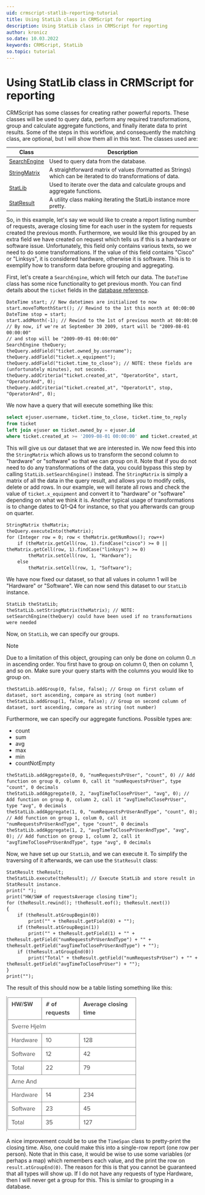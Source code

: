 ```yaml
---
uid: crmscript-statlib-reporting-tutorial
title: Using StatLib class in CRMScript for reporting
description: Using StatLib class in CRMScript for reporting
author: kronicz
so.date: 10.03.2022
keywords: CRMScript, StatLib
so.topic: tutorial
---
```


# Using StatLib class in CRMScript for reporting

CRMScript has some classes for creating rather powerful reports. These classes will be used to query data, perform any required transformations, group and calculate aggregate functions, and finally iterate data to print results. Some of the steps in this workflow, and consequently the matching class, are optional, but I will show them all in this text. The classes used are:

| Class | Description |
|---|---|
| [SearchEngine][1] | Used to query data from the database.|
| [StringMatrix][2] | A straightforward matrix of values (formatted as Strings) which can be iterated to do transformations of data. |
| [StatLib][3] | Used to iterate over the data and calculate groups and aggregate functions. |
| [StatResult][4] | A utility class making iterating the StatLib instance more pretty. |

So, in this example, let's say we would like to create a report listing number of requests, average closing time for each user in the system for requests created the previous month. Furthermore, we would like this grouped by an extra field we have created on request which tells us if this is a hardware or software issue. Unfortunately, this field only contains various texts, so we need to do some transformations. If the value of this field contains "Cisco" or "Linksys", it is considered hardware, otherwise it is software. This is to exemplify how to transform data before grouping and aggregating.

First, let's create a `SearchEngine`, which will fetch our data. The `DateTime` class has some nice functionality to get previous month. You can find details about the `ticket` fields in the [database reference][5].

```crmscript
DateTime start; // New datetimes are initialized to now
start.moveToMonthStart(); // Rewind to the 1st this month at 00:00:00
DateTime stop = start;
start.addMonth(-1); // Rewind to the 1st of previous month at 00:00:00
// By now, if we're at September 30 2009, start will be "2009-08-01 00:00:00"
// and stop will be "2009-09-01 00:00:00"
SearchEngine theQuery;
theQuery.addField("ticket.owned_by.username");
theQuery.addField("ticket.x_equipment");
theQuery.addField("ticket.time_to_close"); // NOTE: these fields are (unfortunately minutes), not seconds.
theQuery.addCriteria("ticket.created_at", "OperatorGte", start, "OperatorAnd", 0);
theQuery.addCriteria("ticket.created_at", "OperatorLt", stop, "OperatorAnd", 0);
```

We now have a query that will execute something like this:

```sql
select ejuser.username, ticket.time_to_close, ticket.time_to_reply 
from ticket 
left join ejuser on ticket.owned_by = ejuser.id 
where ticket.created_at >= '2009-08-01 00:00:00' and ticket.created_at < '2009-09-01 00:00:00'
```

This will give us our dataset that we are interested in. We now feed this into the `StringMatrix` which allows us to transform the second column to "hardware" or "software" so that we can group on it. Note that if you do not need to do any transformations of the data, you could bypass this step by calling `StatLib.setSearchEngine()` instead. The `StringMatrix` is simply a matrix of all the data in the query result, and allows you to modify cells, delete or add rows. In our example, we will iterate all rows and check the value of `ticket.x_equipment` and convert it to "hardware" or "software" depending on what we think it is. Another typical usage of transformations is to change dates to Q1-Q4 for instance, so that you afterwards can group on quarter.

```crmscript
StringMatrix theMatrix;
theQuery.executeInto(theMatrix);
for (Integer row = 0; row < theMatrix.getNumRows(); row++)
    if (theMatrix.getCell(row, 1).findCase("cisco") >= 0 || theMatrix.getCell(row, 1).findCase("linksys") >= 0)
        theMatrix.setCell(row, 1, "Hardware");
    else
        theMatrix.setCell(row, 1, "Software");
```

We have now fixed our dataset, so that all values in column 1 will be "Hardware" or "Software". We can now send this dataset to our `StatLib` instance.

```crmscript
StatLib theStatLib;
theStatLib.setStringMatrix(theMatrix); // NOTE: setSearchEngine(theQuery) could have been used if no transformations were needed
```

Now, on `StatLib`, we can specify our groups.

> [!NOTE]
> Due to a limitation of this object, grouping can only be done on column 0..n in ascending order. You first have to group on column 0, then on column 1, and so on. Make sure your query starts with the columns you would like to group on.

```crmscript
theStatLib.addGroup(0, false, false); // Group on first column of dataset, sort ascending, compare as string (not number)
theStatLib.addGroup(1, false, false); // Group on second column of dataset, sort ascending, compare as string (not number)
```

Furthermore, we can specify our aggregate functions. Possible types are:

* count
* sum
* avg
* max
* min
* countNotEmpty

```crmscript
theStatLib.addAggregate(0, 0, "numRequestsPrUser", "count", 0) // Add function on group 0, column 0, call it "numRequestsPrUser", type "count", 0 decimals
theStatLib.addAggregate(0, 2, "avgTimeToClosePrUser", "avg", 0); // Add function on group 0, column 2, call it "avgTimeToClosePrUser", type "avg", 0 decimals
theStatLib.addAggregate(1, 0, "numRequestsPrUserAndType", "count", 0); // Add function on group 1, colum 0, call it "numRequestsPrUserAndType", type "count", 0 decimals
theStatLib.addAggregate(1, 2, "avgTimeToClosePrUserAndType", "avg", 0); // Add function on group 1, column 2, call it "avgTimeToClosePrUserAndType", type "avg", 0 decimals
```

Now, we have set up our `StatLib`, and we can execute it. To simplify the traversing of it afterwards, we can use the `StatResult` class:

```crmscript
StatResult theResult;
theStatLib.execute(theResult); // Execute StatLib and store result in StatResult instance.
print(" ");
print("HW/SW# of requestsAverage closing time");
for (theResult.rewind(); !theResult.eof(); theResult.next())
{
    if (theResult.atGroupBegin(0))
        print("" + theResult.getField(0) + "");
    if (theResult.atGroupBegin(1))
        print("" + theResult.getField(1) + "" + theResult.getField("numRequestsPrUserAndType") + "" + theResult.getField("avgTimeToClosePrUserAndType") + "");
    if (theResult.atGroupEnd(0))
        print("Total" + theResult.getField("numRequestsPrUser") + "" + theResult.getField("avgTimeToClosePrUser") + "");
}
print("");
```

The result of this should now be a table listing something like this:

![table-result -screenshot][img1]

A nice improvement could be to use the `TimeSpan` class to pretty-print the closing time. Also, one could make this into a single-row report (one row per person). Note that in this case, it would be wise to use some variables (or perhaps a map) which remembers each value, and the print the row on `result.atGroupEnd(0)`. The reason for this is that you cannot be guaranteed that all types will show up. If I do not have any requests of type Hardware, then I will never get a group for this. This is similar to grouping in a database.

<!-- Referenced links -->
[1]: <xref:CRMScript.Native.SearchEngine>
[2]: <xref:CRMScript.Native.StringMatrix>
[3]: <xref:CRMScript.Native.StatLib>
[4]: <xref:CRMScript.Native.StatResult>
[5]: ../../../database/tables/ticket.md

[img1]: media/report-table.png
